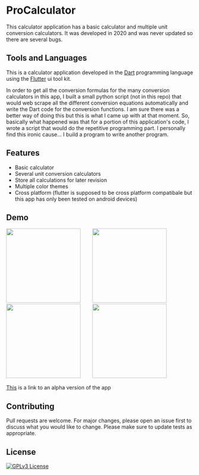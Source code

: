 # ProCalculator
This calculator application has a basic calculator and multiple unit conversion calculators. It was developed in 2020 and was never updated so there are several bugs. 


## Tools and Languages
This is a calculator application developed in the 
[Dart](https://dart.dev/) programming language using the [Flutter](https://flutter.dev/) ui 
tool kit. 

In order to get all the conversion formulas for the many conversion calculators in this app, I built a small python script (not in this repo) that would web scrape all the different conversion equations automatically and write the Dart code for the conversion functions. I am sure there was a better way of doing this but this is what I came up with at that moment. So, basically what happened was that for a portion of this application's code, I wrote a script that would do the repetitive programming part. I personally find this ironic cause... I build a program to write another program.


## Features
- Basic calculator
- Several unit conversion calculators
- Store all calculations for later revision
- Multiple color themes
- Cross platform (flutter is supposed to be cross platform compatibale but this app has only been tested on android devices)


## Demo
<p float="left">
  <img src="https://user-images.githubusercontent.com/62020687/186413591-4e5391ca-627f-4ac8-a952-fdaf088ad6d0.jpeg" width="200">
  &nbsp;&nbsp;&nbsp;&nbsp;&nbsp;&nbsp;
  <img src="https://user-images.githubusercontent.com/62020687/186413594-62d751ff-1a02-46c0-9f69-fcdb88ad8756.jpeg" width="200">
  &nbsp;&nbsp;&nbsp;&nbsp;&nbsp;&nbsp;
  <img src="https://user-images.githubusercontent.com/62020687/186413597-28a02d66-63d0-4488-bb8e-b20f625558c2.jpeg" width="200">
  &nbsp;&nbsp;&nbsp;&nbsp;&nbsp;&nbsp;
  <img src="https://user-images.githubusercontent.com/62020687/186413599-b6290e16-e1d2-4162-9466-1ddf60b439b0.gif" width="200">
</p>

[This](https://drive.google.com/file/d/1fIdnrHbmkKdHymIqpb0LseJemQ4T8Y09/view?usp=sharing) is a link to an alpha version of the app  
 

## Contributing
Pull requests are welcome. For major changes, please open an issue first to discuss what you would like to change. Please make sure to update tests as appropriate.


## License
[![GPLv3 License](https://img.shields.io/badge/License-GPL%20v3-yellow.svg)](https://opensource.org/licenses/)



